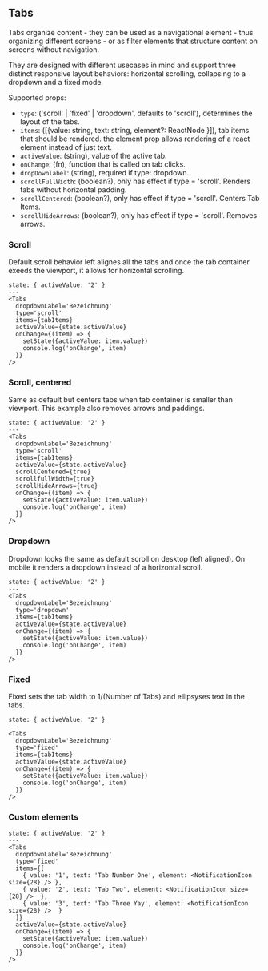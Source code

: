## Tabs

Tabs organize content - they can be used as a navigational element - thus organizing different screens - or as filter elements that structure content on screens without navigation.

They are designed with different usecases in mind and support three distinct responsive layout behaviors: horizontal scrolling, collapsing to a dropdown and a fixed mode.

Supported props:
- `type`: ('scroll' | 'fixed' | 'dropdown', defaults to 'scroll'), determines the layout of the tabs.
- `items`: ([{value: string, text: string, element?: ReactNode }]), tab items that should be rendered. the element prop allows rendering of a react element instead of just text.
- `activeValue`: (string), value of the active tab.
- `onChange`: (fn), function that is called on tab clicks.
- `dropDownlabel`: (string), required if type: dropdown.
- `scrollFullWidth`: (boolean?), only has effect if type = 'scroll'. Renders tabs without horizontal padding.
- `scrollCentered`: (boolean?), only has effect if type = 'scroll'. Centers Tab Items.
- `scrollHideArrows`: (boolean?), only has effect if type = 'scroll'. Removes arrows.


### Scroll
Default scroll behavior left alignes all the tabs and once the tab container exeeds the viewport, it allows for horizontal scrolling.

```react
state: { activeValue: '2' }
---
<Tabs
  dropdownLabel='Bezeichnung'
  type='scroll'
  items={tabItems}
  activeValue={state.activeValue}
  onChange={(item) => {
    setState({activeValue: item.value})
    console.log('onChange', item)
  }}
/>
```

### Scroll, centered 
Same as default but centers tabs when tab container is smaller than viewport. This example also removes arrows and paddings.

```react
state: { activeValue: '2' }
---
<Tabs
  dropdownLabel='Bezeichnung'
  type='scroll'
  items={tabItems}
  activeValue={state.activeValue}
  scrollCentered={true}
  scrollfullWidth={true}
  scrollHideArrows={true}
  onChange={(item) => {
    setState({activeValue: item.value})
    console.log('onChange', item)
  }}
/>
```

### Dropdown
Dropdown looks the same as default scroll on desktop (left aligned). On mobile it renders a dropdown instead of a horizontal scroll.

```react
state: { activeValue: '2' }
---
<Tabs
  dropdownLabel='Bezeichnung'
  type='dropdown'
  items={tabItems}
  activeValue={state.activeValue}
  onChange={(item) => {
    setState({activeValue: item.value})
    console.log('onChange', item)
  }}
/>
```

### Fixed
Fixed sets the tab width to 1/(Number of Tabs) and ellipsyses text in the tabs.

```react
state: { activeValue: '2' }
---
<Tabs
  dropdownLabel='Bezeichnung'
  type='fixed'
  items={tabItems}
  activeValue={state.activeValue}
  onChange={(item) => {
    setState({activeValue: item.value})
    console.log('onChange', item)
  }}
/>
```

### Custom elements


```react
state: { activeValue: '2' }
---
<Tabs
  dropdownLabel='Bezeichnung'
  type='fixed'
  items={[
    { value: '1', text: 'Tab Number One', element: <NotificationIcon size={28} /> },
    { value: '2', text: 'Tab Two', element: <NotificationIcon size={28} />  },
    { value: '3', text: 'Tab Three Yay', element: <NotificationIcon size={28} />  }
  ]}
  activeValue={state.activeValue}
  onChange={(item) => {
    setState({activeValue: item.value})
    console.log('onChange', item)
  }}
/>
```
